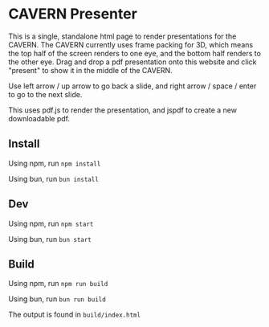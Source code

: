 # CAVERN Presenter

This is a single, standalone html page to render presentations for the CAVERN.
The CAVERN currently uses frame packing for 3D, which means the top half of the screen renders to one eye,
and the bottom half renders to the other eye. Drag and drop a pdf presentation onto this website and click "present" to show it in the middle of the CAVERN.

Use left arrow / up arrow to go back a slide, and right arrow / space / enter to go to the next slide.

This uses pdf.js to render the presentation, and jspdf to create a new downloadable pdf.

## Install
Using npm, run `npm install`

Using bun, run `bun install`

## Dev
Using npm, run `npm start`

Using bun, run `bun start`

## Build
Using npm, run `npm run build`

Using bun, run `bun run build`

The output is found in `build/index.html`
